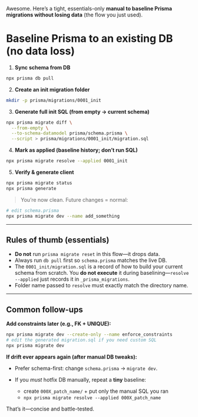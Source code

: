 Awesome. Here’s a tight, essentials-only **manual to baseline Prisma migrations without losing data** (the flow you just used).

# Baseline Prisma to an existing DB (no data loss)

1. **Sync schema from DB**

```bash
npx prisma db pull
```

2. **Create an init migration folder**

```bash
mkdir -p prisma/migrations/0001_init
```

3. **Generate full init SQL (from empty → current schema)**

```bash
npx prisma migrate diff \
  --from-empty \
  --to-schema-datamodel prisma/schema.prisma \
  --script > prisma/migrations/0001_init/migration.sql
```

4. **Mark as applied (baseline history; don’t run SQL)**

```bash
npx prisma migrate resolve --applied 0001_init
```

5. **Verify & generate client**

```bash
npx prisma migrate status
npx prisma generate
```

> You’re now clean. Future changes = normal:

```bash
# edit schema.prisma
npx prisma migrate dev --name add_something
```

---

## Rules of thumb (essentials)

* **Do not** run `prisma migrate reset` in this flow—it drops data.
* Always run `db pull` first so `schema.prisma` matches the live DB.
* The `0001_init/migration.sql` is a record of how to build your current schema from scratch. You **do not execute** it during baselining—`resolve --applied` just records it in `_prisma_migrations`.
* Folder name passed to `resolve` must exactly match the directory name.

---

## Common follow-ups

**Add constraints later (e.g., FK + UNIQUE):**

```bash
npx prisma migrate dev --create-only --name enforce_constraints
# edit the generated migration.sql if you need custom SQL
npx prisma migrate dev
```

**If drift ever appears again (after manual DB tweaks):**

* Prefer schema-first: change `schema.prisma` → `migrate dev`.
* If you *must* hotfix DB manually, repeat a **tiny** baseline:

    * create `000X_patch_name/` + put only the manual SQL you ran
    * `npx prisma migrate resolve --applied 000X_patch_name`

That’s it—concise and battle-tested.
